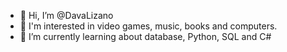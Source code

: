 - 👋 Hi, I’m @DavaLizano
- 👀 I'm interested in video games, music, books and computers.
- 🌱 I’m currently learning about database, Python, SQL and C#

<!---
DavaLizano/DavaLizano is a ✨ special ✨ repository because its `README.md` (this file) appears on your GitHub profile.
You can click the Preview link to take a look at your changes.
--->
